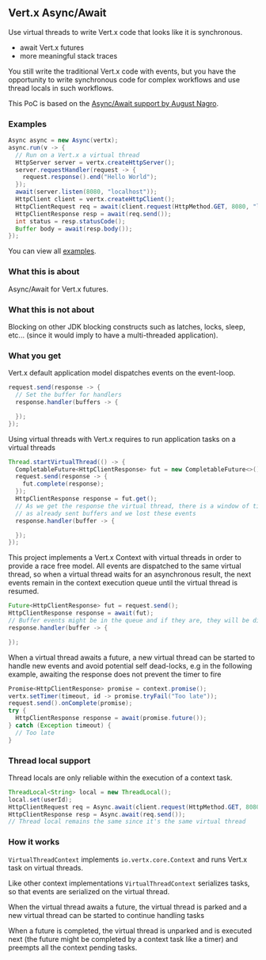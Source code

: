 ## Vert.x Async/Await

Use virtual threads to write Vert.x code that looks like it is synchronous.

- await Vert.x futures
- more meaningful stack traces

You still write the traditional Vert.x code with events, but you have the opportunity to write synchronous code for complex
workflows and use thread locals in such workflows.

This PoC is based on the [Async/Await support by August Nagro](https://github.com/AugustNagro/vertx-async-await).

### Examples

```java
Async async = new Async(vertx);
async.run(v -> {
  // Run on a Vert.x a virtual thread
  HttpServer server = vertx.createHttpServer();
  server.requestHandler(request -> {
    request.response().end("Hello World");
  });
  await(server.listen(8080, "localhost"));
  HttpClient client = vertx.createHttpClient();
  HttpClientRequest req = await(client.request(HttpMethod.GET, 8080, "localhost", "/"));
  HttpClientResponse resp = await(req.send());
  int status = resp.statusCode();
  Buffer body = await(resp.body());
});
```

You can view all [examples](vertx-async-await-incubator/src/main/java/examples/AsyncExamples.java).

### What this is about

Async/Await for Vert.x futures.

### What this is not about

Blocking on other JDK blocking constructs such as latches, locks, sleep, etc... (since it would imply to have a multi-threaded application).

### What you get

Vert.x default application model dispatches events on the event-loop.

```java
request.send(response -> {
  // Set the buffer for handlers
  response.handler(buffers -> {

  });
});
```

Using virtual threads with Vert.x requires to run application tasks on a virtual threads

```java
Thread.startVirtualThread(() -> {
  CompletableFuture<HttpClientResponse> fut = new CompletableFuture<>();
  request.send(response -> {
    fut.complete(response);
  });
  HttpClientResponse response = fut.get();
  // As we get the response the virtual thread, there is a window of time where the event-loop thread
  // as already sent buffers and we lost these events
  response.handler(buffer -> {

  });
});
```

This project implements a Vert.x Context with virtual threads in order to provide a race free model. All events are
dispatched to the same virtual thread, so when a virtual thread waits for an asynchronous result, the next events
remain in the context execution queue until the virtual thread is resumed.

```java
Future<HttpClientResponse> fut = request.send();
HttpClientResponse response = await(fut);
// Buffer events might be in the queue and if they are, they will be dispatched next
response.handler(buffer -> {

});
```

When a virtual thread awaits a future, a new virtual thread can be started to handle new events and avoid potential
self dead-locks, e.g in the following example, awaiting the response does not prevent the timer to fire

```java
Promise<HttpClientResponse> promise = context.promise();
vertx.setTimer(timeout, id -> promise.tryFail("Too late"));
request.send().onComplete(promise);
try {
  HttpClientResponse response = await(promise.future());
} catch (Exception timeout) {
  // Too late
}
```

### Thread local support

Thread locals are only reliable within the execution of a context task.

```java
ThreadLocal<String> local = new ThreadLocal();
local.set(userId);
HttpClientRequest req = Async.await(client.request(HttpMethod.GET, 8080, "localhost", "/"));
HttpClientResponse resp = Async.await(req.send());
// Thread local remains the same since it's the same virtual thread
```

### How it works

`VirtualThreadContext` implements `io.vertx.core.Context` and runs Vert.x task on virtual threads.

Like other context implementations `VirtualThreadContext` serializes tasks, so that events are serialized on the virtual thread.

When the virtual thread awaits a future, the virtual thread is parked and a new virtual thread can be started to continue handling tasks

When a future is completed, the virtual thread is unparked and is executed next (the future might be completed by a context task like a timer)
and preempts all the context pending tasks.
